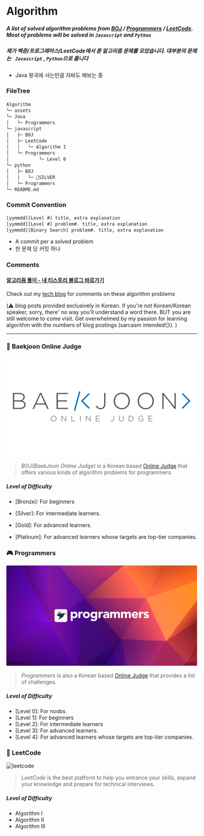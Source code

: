# Algorithm

##### A list of solved algorithm problems from [BOJ](https://www.acmicpc.net/) / [Programmers](https://programmers.co.kr/) / [LeetCode](https://leetcode.com/study-plan/algorithm/). Most of problems will be solved in `Javascript` and  `Python`

##### 제가 백준/프로그래머스/LeetCode에서 푼 알고리즘 문제를 모았습니다. 대부분의 문제는 ` Javascript` , `Python`으로 풉니다
- Java 왕국에 사는만큼 자바도 해보는 중



### FileTree

```
Algorithm
└─ assets
└─ Java
│	└─ Programmers
└─ javascript
│	├─ BOJ
│	├─ LeetCode
│	│   └─ Algorithm I
│	└─ Programmers
│		    └─ Level 0
└─ python
│	├─ BOJ
│	|   └─ 🥈SILVER
│	└─ Programmers
└─ README.md
```



### Commit Convention

```
[yymmdd][Level #] title, extra explanation
[yymmdd][Level #] problem#. title, extra explanation
[yymmdd][Binary Search] problem#. title, extra explanation
```

* A commit per a solved problem
* 한 문제 당 커밋 하나



### Comments

#### [알고리즘 풀이 - 내 티스토리 블로그 바로가기](https://idontlikemath-moonsong.tistory.com/)

Check out my [tech blog](https://idontlikemath-moonsong.tistory.com/) for comments on these algorithm problems

(⚠️ blog posts provided exclusively in Korean. If you're not Korean/Korean speaker, sorry, there' no way you'll understand a word there. BUT you are still welcome to come visit. Get overwhelmed by my passion for learning algorithm with the numbers of blog postings (sarcasm intended😏). )







---

### 👾 Baekjoon Online Judge

![Baekjoon Online Judge](/assets/boj-og.png)

> *BOJ(BaekJoon Online Judge)* is a Korean based [Online Judge](https://en.wikipedia.org/wiki/Online_judge) that offers various kinds of algorithm problems for programmers. 

##### Level of Difficulty

* [Bronze]: For beginners
* [Silver]: For intermediate learners. 
* [Gold]: For advanced learners. 

* [Platinum]: For advanced learners whose targets are top-tier companies.





### 🎮 Programmers

![프로그래머스](/assets/img-meta-programmers-e00862a7c9acd8ef5164f8c85b3ab0127d083ab59b3a98d7219690bd3570bf35.png)

> *Programmers* is also a Korean based [Online Judge](https://en.wikipedia.org/wiki/Online_judge) that provides a list of challenges. 

##### Level of Difficulty

* [Level 0]: For noobs
* [Level 1]: For beginners
* [Level 2]: For intermediate learners
* [Level 3]: For advanced learners. 
* [Level 4]: For advanced learners whose targets are top-tier companies.





### 🚀 LeetCode

![leetcode](https://user-images.githubusercontent.com/95226714/228472867-96b56d24-0cb2-4ab0-a91b-cfaffc4e6662.png)


> *LeetCode* is the best platform to help you enhance your skills, expand your knowledge and prepare for technical interviews.

##### Level of Difficulty

* Algorithm I
* Algorithm II
* Algorithm III
